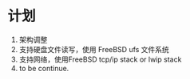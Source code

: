 # 计划

1. 架构调整
2. 支持硬盘文件读写，使用 FreeBSD ufs 文件系统
3. 支持网络，使用FreeBSD tcp/ip stack or lwip stack
4. to be continue.
